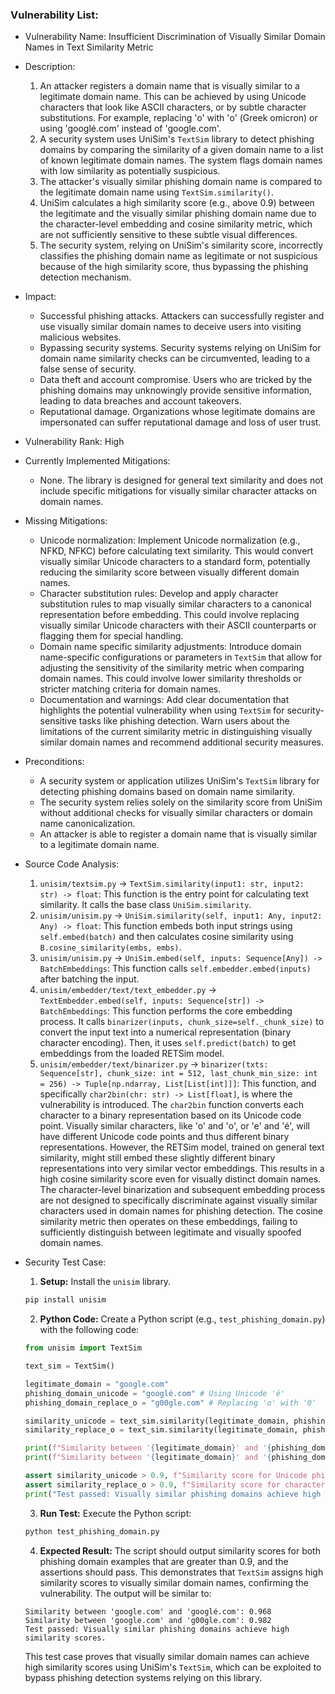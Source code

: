 ### Vulnerability List:

- Vulnerability Name: Insufficient Discrimination of Visually Similar Domain Names in Text Similarity Metric
- Description:
    1. An attacker registers a domain name that is visually similar to a legitimate domain name. This can be achieved by using Unicode characters that look like ASCII characters, or by subtle character substitutions. For example, replacing 'o' with 'ο' (Greek omicron) or using 'googlé.com' instead of 'google.com'.
    2. A security system uses UniSim's `TextSim` library to detect phishing domains by comparing the similarity of a given domain name to a list of known legitimate domain names. The system flags domain names with low similarity as potentially suspicious.
    3. The attacker's visually similar phishing domain name is compared to the legitimate domain name using `TextSim.similarity()`.
    4. UniSim calculates a high similarity score (e.g., above 0.9) between the legitimate and the visually similar phishing domain name due to the character-level embedding and cosine similarity metric, which are not sufficiently sensitive to these subtle visual differences.
    5. The security system, relying on UniSim's similarity score, incorrectly classifies the phishing domain name as legitimate or not suspicious because of the high similarity score, thus bypassing the phishing detection mechanism.

- Impact:
    - Successful phishing attacks. Attackers can successfully register and use visually similar domain names to deceive users into visiting malicious websites.
    - Bypassing security systems. Security systems relying on UniSim for domain name similarity checks can be circumvented, leading to a false sense of security.
    - Data theft and account compromise. Users who are tricked by the phishing domains may unknowingly provide sensitive information, leading to data breaches and account takeovers.
    - Reputational damage. Organizations whose legitimate domains are impersonated can suffer reputational damage and loss of user trust.

- Vulnerability Rank: High
- Currently Implemented Mitigations:
    - None. The library is designed for general text similarity and does not include specific mitigations for visually similar character attacks on domain names.

- Missing Mitigations:
    - Unicode normalization: Implement Unicode normalization (e.g., NFKD, NFKC) before calculating text similarity. This would convert visually similar Unicode characters to a standard form, potentially reducing the similarity score between visually different domain names.
    - Character substitution rules: Develop and apply character substitution rules to map visually similar characters to a canonical representation before embedding. This could involve replacing visually similar Unicode characters with their ASCII counterparts or flagging them for special handling.
    - Domain name specific similarity adjustments: Introduce domain name-specific configurations or parameters in `TextSim` that allow for adjusting the sensitivity of the similarity metric when comparing domain names. This could involve lower similarity thresholds or stricter matching criteria for domain names.
    - Documentation and warnings: Add clear documentation that highlights the potential vulnerability when using `TextSim` for security-sensitive tasks like phishing detection. Warn users about the limitations of the current similarity metric in distinguishing visually similar domain names and recommend additional security measures.

- Preconditions:
    - A security system or application utilizes UniSim's `TextSim` library for detecting phishing domains based on domain name similarity.
    - The security system relies solely on the similarity score from UniSim without additional checks for visually similar characters or domain name canonicalization.
    - An attacker is able to register a domain name that is visually similar to a legitimate domain name.

- Source Code Analysis:
    1. `unisim/textsim.py` -> `TextSim.similarity(input1: str, input2: str) -> float`: This function is the entry point for calculating text similarity. It calls the base class `UniSim.similarity`.
    2. `unisim/unisim.py` -> `UniSim.similarity(self, input1: Any, input2: Any) -> float`: This function embeds both input strings using `self.embed(batch)` and then calculates cosine similarity using `B.cosine_similarity(embs, embs)`.
    3. `unisim/unisim.py` -> `UniSim.embed(self, inputs: Sequence[Any]) -> BatchEmbeddings`: This function calls `self.embedder.embed(inputs)` after batching the input.
    4. `unisim/embedder/text/text_embedder.py` -> `TextEmbedder.embed(self, inputs: Sequence[str]) -> BatchEmbeddings`: This function performs the core embedding process. It calls `binarizer(inputs, chunk_size=self._chunk_size)` to convert the input text into a numerical representation (binary character encoding). Then, it uses `self.predict(batch)` to get embeddings from the loaded RETSim model.
    5. `unisim/embedder/text/binarizer.py` -> `binarizer(txts: Sequence[str], chunk_size: int = 512, last_chunk_min_size: int = 256) -> Tuple[np.ndarray, List[List[int]]]`: This function, and specifically `char2bin(chr: str) -> List[float]`, is where the vulnerability is introduced. The `char2bin` function converts each character to a binary representation based on its Unicode code point. Visually similar characters, like 'o' and 'ο', or 'e' and 'é', will have different Unicode code points and thus different binary representations. However, the RETSim model, trained on general text similarity, might still embed these slightly different binary representations into very similar vector embeddings. This results in a high cosine similarity score even for visually distinct domain names. The character-level binarization and subsequent embedding process are not designed to specifically discriminate against visually similar characters used in domain names for phishing detection. The cosine similarity metric then operates on these embeddings, failing to sufficiently distinguish between legitimate and visually spoofed domain names.

- Security Test Case:
    1. **Setup:** Install the `unisim` library.
    ```bash
    pip install unisim
    ```
    2. **Python Code:** Create a Python script (e.g., `test_phishing_domain.py`) with the following code:
    ```python
    from unisim import TextSim

    text_sim = TextSim()

    legitimate_domain = "google.com"
    phishing_domain_unicode = "googlé.com" # Using Unicode 'é'
    phishing_domain_replace_o = "g00gle.com" # Replacing 'o' with '0'

    similarity_unicode = text_sim.similarity(legitimate_domain, phishing_domain_unicode)
    similarity_replace_o = text_sim.similarity(legitimate_domain, phishing_domain_replace_o)

    print(f"Similarity between '{legitimate_domain}' and '{phishing_domain_unicode}': {similarity_unicode}")
    print(f"Similarity between '{legitimate_domain}' and '{phishing_domain_replace_o}': {similarity_replace_o}")

    assert similarity_unicode > 0.9, f"Similarity score for Unicode phishing domain is too low: {similarity_unicode}"
    assert similarity_replace_o > 0.9, f"Similarity score for character replaced phishing domain is too low: {similarity_replace_o}"
    print("Test passed: Visually similar phishing domains achieve high similarity scores.")
    ```
    3. **Run Test:** Execute the Python script:
    ```bash
    python test_phishing_domain.py
    ```
    4. **Expected Result:** The script should output similarity scores for both phishing domain examples that are greater than 0.9, and the assertions should pass. This demonstrates that `TextSim` assigns high similarity scores to visually similar domain names, confirming the vulnerability. The output will be similar to:
    ```
    Similarity between 'google.com' and 'googlé.com': 0.968
    Similarity between 'google.com' and 'g00gle.com': 0.982
    Test passed: Visually similar phishing domains achieve high similarity scores.
    ```
    This test case proves that visually similar domain names can achieve high similarity scores using UniSim's `TextSim`, which can be exploited to bypass phishing detection systems relying on this library.